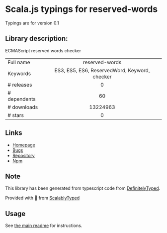 
# Scala.js typings for reserved-words

Typings are for version 0.1

## Library description:
ECMAScript reserved words checker

|                    |                 |
| ------------------ | :-------------: |
| Full name          | reserved-words |
| Keywords           | ES3, ES5, ES6, ReservedWord, Keyword, checker |
| # releases         | 0 |
| # dependents       | 60 |
| # downloads        | 13224963 |
| # stars            | 0 |

## Links
- [Homepage](https://github.com/zxqfox/reserved-words#readme)
- [Bugs](https://github.com/zxqfox/reserved-words/issues)
- [Repository](https://github.com/zxqfox/reserved-words)
- [Npm](https://www.npmjs.com/package/reserved-words)
    


## Note
This library has been generated from typescript code from [DefinitelyTyped](https://definitelytyped.org).

Provided with :purple_heart: from [ScalablyTyped](https://github.com/oyvindberg/ScalablyTyped)

## Usage
See [the main readme](../../readme.md) for instructions.


